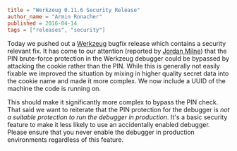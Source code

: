 ~~~~toml
title = "Werkzeug 0.11.6 Security Release"
author_name = "Armin Ronacher"
published = 2016-04-14
tags = ["releases", "security"]
~~~~

Today we pushed out a [Werkzeug](https://werkzeug.palletsprojects.com) bugfix release
which contains a security relevant fix. It has come to our attention (reported
by [Jordan Milne](https://github.com/JordanMilne/)) that the PIN brute-force protection
in the Werkzeug debugger could be bypassed
by attacking the cookie rather than the PIN. While this is generally not easily
fixable we improved the situation by mixing in higher quality secret data into the
cookie name and made it more complex. We now include a UUID of the machine
the code is running on.

This should make it significantly more complex to bypass the PIN check. That said
we want to reiterate that the PIN protection for the debugger is *not a suitable
protection to run the debugger in production*. It's a basic security feature to make
it less likely to use an accidentally enabled debugger. Please ensure that you never
enable the debugger in production environments regardless of this feature.
